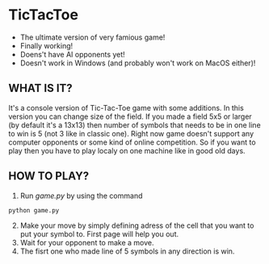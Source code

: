 # TicTacToe

- The ultimate version of very famious game!
- Finally working!
- Doens't have AI opponents yet!
- Doesn't work in Windows (and probably won't work on MacOS either)!

## WHAT IS IT?
It's a console version of Tic-Tac-Toe game with some additions. In this version you can change size of the field. If you made a field 5x5 or larger (by default it's a 13x13) then number of symbols that needs to be in one line to win is 5 (not 3 like in classic one). Right now game doesn't support any computer opponents or some kind of online competition. So if you want to play then you have to play localy on one machine like in good old days.

## HOW TO PLAY?

1. Run *game.py* by using the command 
```bash
python game.py
```
2. Make your move by simply defining adress of the cell that you want to put your symbol to. First page will help you out.
3. Wait for your opponent to make a move.
4. The fisrt one who made line of 5 symbols in any direction is win. 
